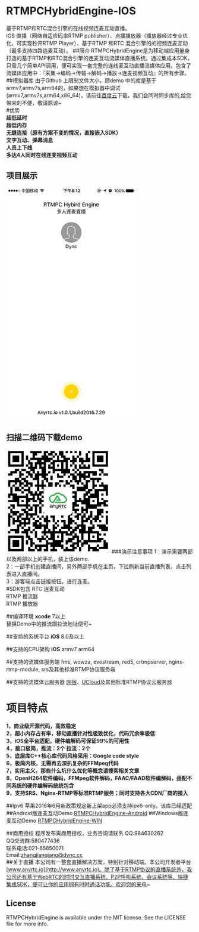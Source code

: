 # RTMPCHybridEngine-IOS
基于RTMP和RTC混合引擎的在线视频连麦互动直播。<br/>
iOS 直播（网络自适应码率RTMP publisher）、点播播放器（播放器经过专业优化，可实现秒开RTMP Player）、基于RTMP 和RTC 混合引擎的的视频连麦互动（最多支持四路连麦互动）。
##简介
RTMPCHybridEngine是为移动端应用量身打造的基于RTMP和RTC混合引擎的连麦互动流媒体直播系统。通过集成本SDK，只需几个简单API调用，便可实现一套完整的连线麦互动直播流媒体应用。包含了流媒体应用中：『采集->编码->传输->解码->播放->连麦视频互动』的所有步骤。</br>
##模拟器库
由于Github 上限制文件大小，顾demo 中的库是基于armv7,armv7s,arm64的，如果想在模拟器中调试(armv7,armv7s,arm64,x86_64)，请前往[百度云](https://pan.baidu.com/s/1jI38lKU)下载，我们会同时同步库的,给您带来的不便，敬请原谅~</br>
#优势</br>
**超低延时**</br>
**超低内存**</br>
**无缝连接（原有方案不变的情况，直接嵌入SDK）**</br>
**文字互动、弹幕消息**</br>
**人员上下线**</br>
**多达4人同时在线连麦视频互动**</br>
## 项目展示
![living](living.gif)
## 扫描二维码下载demo
![scan](scan.png)
###演示注意事项
1：演示需要两部以及两部以上的手机，装上该demo.</br>
2：一部手机创建直播间，另外两部手机在主页，下拉刷新当前直播列表，点击列表进入直播间。</br>
3：游客端点击链接按钮，进行连麦。</br>
#SDK包含
RTC 连麦互动</br>
RTMP 推流器</br>
RTMP 播放器</br>

##编译环境
**xcode** 7以上</br>
替换Demo中的推流跟拉流地址便可~


##支持的系统平台
**iOS** 8.0及以上

##支持的CPU架构
**iOS** armv7 arm64  

##支持的流媒体服务端
fms, wowza, evostream, red5, crtmpserver, nginx-rtmp-module, srs及其他标准RTMP协议服务端

##支持的流媒体云服务器
[网宿](http://www.wangsucloud.com/)、[UCloud](https://www.ucloud.cn/)及其他标准RTMP协议云服务器

# 项目特点
**1，商业级开源代码，高效稳定**</br>
**2，超小内存占有率，移动直播针对性极致优化，代码冗余率极低**</br>
**3，iOS全平台适配，硬件编解码可保证99%的可用性**</br>
**4，接口极简，推流：2个   拉流：2个**</br>
**5，底层库C++核心库代码风格采用：Google code style**</br>
**6，极简内核，无需再去深扒复杂的FFMpeg代码**</br>
**7，实用主义，那些什么坑什么优化等概念请搜索相关文章**</br>
**8，OpenH264软件编码，FFMpeg软件解码，FAAC/FAAD软件编解码，适配不同系统的硬件编解码统统包含**</br>
**9，支持SRS、Nginx-RTMP等标准RTMP服务；同时支持各大CDN厂商的接入**</br>

##ipv6
苹果2016年6月新政策规定新上架app必须支持ipv6-only。该库已经适配
##Android版连麦互动Demo
[RTMPCHybridEngine-Android](https://github.com/AnyRTC/RTMPCHybirdEngine-Android)
##Windows版连麦互动Demo
[RTMPCHybridEngine-WIN](https://github.com/AnyRTC/RTMPCHybirdEngine-WIN)

##商用授权
程序发布需商用授权，业务咨询请联系
QQ:984630262 </br>
QQ交流群:580477436</br>
联系电话:021-65650071</br>
Email:zhangjianqiang@dync.cc</br>
##关于直播
本公司有一整套直播解决方案，特别针对移动端。本公司开发者平台[www.anyrtc.io](http://www.anyrtc.io)。除了基于RTMP协议的直播系统外，我公司还有基于WebRTC的时时交互直播系统、P2P呼叫系统、会议系统等。快捷集成SDK，便可让你的应用拥有时时通话功能。欢迎您的来电~
## License

RTMPCHybridEngine is available under the MIT license. See the LICENSE file for more info.
